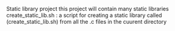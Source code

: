 Static library project
this project will contain many static libraries
create_static_lib.sh : a script for creating a static library called (create_static_lib.sh) from all the .c files in the cuurent directory
